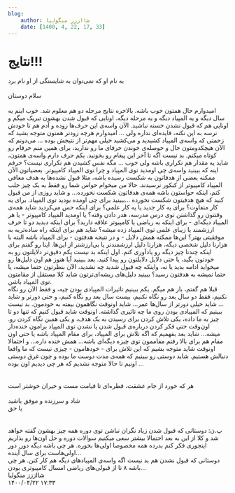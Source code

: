 ```yaml
---
blog:
    author: شااززز منگولیا
    date: [1400, 4, 22, 17, 33]
---
```

# نتایج!!!

<div class="cnt">
به نام او که نمی‌توان به شایستگی از او نام برد<br/><br/>سلام دوستان<br/><br/>امیدوارم حال همتون خوب باشه. بالاخره نتایج مرحله دو هم معلوم شد. خوب اینم یه سال دیگه و یه المپیاد دیگه و یه مرحله‌ دیگه. اونایی که قبول شدن بهشون تبریک میگم و اونایی هم که قبول نشدن خسته نباشید. الآن واسه‌ی این حرف‌ها زوده و آدم هم تا خودش نرسه به این نکته، فایده‌ای نداره ولی ... امیدوارم هرچه زودتر همتون متوجه بشید که زحمتی که واسه‌ی المپیاد کشیدید و می‌کشید خیلی مهم‌تر از نتیجش بوده ... می‌دونم که الآن هیچکدومتون حال و حوصله‌ی خوندن حرفای ما رو ندارید، برای همین منم حرفام رو کوتاه میکنم. بد نیست اگه تا آخر این پیغام رو بخونید. یکم حرف دارم واسه‌ی همتون، شاید یه مقدار هم تکراری باشه ولی خوب ... مگه نفس کشیدن هم تکراری نیست؟ حرفم اینه که ببینید واسه‌ی چی اومدید توی المپیاد و چرا توی المپیاد کامپیوتر. بعضیاتون الآن ممکنه بعضی از هدفاتون به شکست رسیده باشه، مثلا قبول نشده‌ها به هدف معافی المپیاد کامپیوتر از کنکور نرسیدند. حالا من میخوام حواس شما رو فقط به یک چیز جلب کنم، اینکه حواستون باشه همه‌ی هدفاتون شکست نخورده... و شاید روزی از من قبول کنید که هیچ هدفیتون شکست نخورده ...ببینید برای چی اومده بودید توی المپیاد. برای یه کار متفاوت؟ برای یه کار جدید یا یه کار علمی؟ برای اینکه حس می‌کردید شاید همه‌ی وقتتون رو گذاشتن توی درس مدرسه، هدر دادن وقته؟ یا اومدید المپیاد کامپیوتر - یا هر المپیاد دیگه‌ای - برای اینکه به ریاضی یا کامپیوتر علاقه دارید؟ برای اینکه دیدید دو تا حرف ارزشمند یا زیبای علمی توی المپیاد زده میشه؟ شاید هم برای اینکه راه ساده‌تریه به موفقیتی بهتر؟ این‌ها ممکنه همش دلایل - و در نتیجه هدفتون - برای المپیاد باشه البته با هزارتا دلیل شخصی دیگه، هزارتا دلیل ارزشمندتر یا بی‌ارزشتر از این‌ها. اینا رو گفتم برای اینکه چندتا چیز دیگه رو یادآوری کنم. اول اینکه بد نیست یکم دقیق‌تر دلایلتون رو به خودتون بگید، یا حتی دلایل دلایلتون رو پیدا کنید. بعد ببینید آیا هنوز هم اون دلیل‌ها رو میخواید ادامه بدید یا نه، واینکه چه قبول شدید چه نشدید، الآن بنظرتون حتما میشه، یا حتما نمیشه به هدفتون رسید؟ ببینید دلیل‌های ریشه‌ای‌ترتون شاید کلا مستقل از مقامتون توی المپیاد باشن.<br/>قبلا هم گفتم، باز هم میگم. یکم ببینیم تاثیرات المپیادی بودن چیه، و فقط الآن رو نگاه نکنیم، فقط دو سال بعد رو نگاه نکنیم، بیست سال بعد رو نگاه کنیم، و حتی دورتر و شاید ... شاید خیلی دورتر از سال‌ها عمر... شاید اونوقت نگاهمون بیفته به خودمون. بد نیست ببینیم که المپیادی بودن روی ما چه تاثیری گذاشته. اونوقت شاید قبول کنیم که تنها دو تا چیز به ما داده، یکی تلاش کردن برای رسیدن به یک هدف، و یکی همین نگاه کردن رو. اون‌وقت حتی فکر کردن درباره‌ی قبول شدن یا نشدن توی المپیاد برامون خنده‌دار میشه... شاید بعد بفهمیم که اگه تلاش برای المپیاد، برای مقام المپیاد باشه یا حتی اون مقام هم برای بالا رفتم مقاممون توی چیزه دیگه‌ای باشه... همش خنده داره... و احتمالا اونوقت شاید متوجه بشیم که این تلاش برای - خودهامون - چیزی نیست که ما واقعا دنبالش هستیم. شاید دوستی رو ببینیم که همه‌ی مدت دوست ما بوده و چون غرق دوستی اونیم تا حالا متوجه نشدیم که هر چی دیدیم اون بوده ...<br/><br/><br/>هر که خورد از جام عشقت، قطره‌ای تا قیامت مست و حیران خوشتر است<br/><br/>شاد و سرزنده و موفق باشید<br/>یا حق<br/><br/><br/>پ.ن: دوستانی که قبول شدن زیاد نگران نباشن توی دوره همه چیز بهشون گفته خواهد شد و کلا از این به بعد احتمالا بیشتر سعی میکنیم سوالات دوره و حل اون‌ها رو بذاریم اینجوری فکر کنم بدرده همه مخصوصا اولی‌ها بخوره. هر چی باشه دیگه دور, دور اولی‌هاست برای سال آینده...<br/>دوستانی که قبول نشدن هم بد نیست اگه واسه‌ی المپیادهای دیگه هم کار کنن. هر چی باشه ۸ تا از قبولی‌های ریاضی امسال کامپیوتری بودن...
</div>

<div class="blog-info">
    <div class="blog-author">شااززز منگولیا</div>
    <div class="blog-date">۱۴۰۰/۰۴/۲۲ ۱۷:۳۳</div>
</div>


